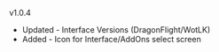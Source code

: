 v1.0.4

- Updated - Interface Versions (DragonFlight/WotLK)
- Added   - Icon for Interface/AddOns select screen
